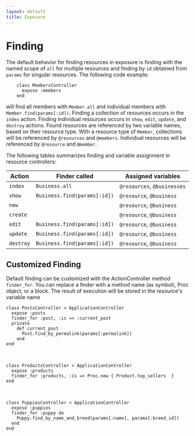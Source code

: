 ```yaml
---
layout: default
title: Exposure
---
```


Finding
========

The default behavior for finding resources in exposure is finding with the named scope of `all` for multiple resources and finding by `id` obtained from `params` for singular resources.  The following code example:
        
        class MembersController
          expose :members
        end

will find all members with `Member.all` and individual members with `Member.find(params[:id])`.  Finding a collection of resources occurs in the `index` action. Finding individual resources occurs in `show`, `edit`, `update`, and `destroy` actions.  Found resources are referenced by two variable names, based on their resource type.  With a resource type of `Member`, collections will be referenced by `@resources` and `@members`.  Individual resources will be referenced by `@resource` and `@member`.

The following tables summarizes finding and variable assignment in resource controllers:  

Action | Finder called                | Assigned variables
-------|------------------------------|--------------------
`index`| `Business.all`               | `@resources`, `@businesses`
`show` | `Business.find(params[:id])` | `@resource`, `@business`
`new`  |                              | `@resource`, `@business`
`create` |                            | `@resource`, `@business`
`edit` | `Business.find(params[:id])` | `@resource`, `@business`
`update` | `Business.find(params[:id])` | `@resource`, `@business`
`destroy`| `Business.find(params[:id])` | `@resource`, `@business`

Customized Finding
------------------
Default finding can be customized with the ActionController method `finder_for`. You can replace a finder with a method name (as symbol), Proc object, or a block.  The result of execution will be stored in the resource's variable name

    class PostsController < ApplicationController
      expose :posts
      finder_for :post, :is => :current_post
      private
        def current_post
          Post.find_by_permalink(params[:permalink])
        end
    end
    
&nbsp;
    
    class ProductsController < ApplicationController
      expose :products
      finder_for :products, :is => Proc.new { Product.top_sellers  }
    end

&nbsp;

    class PuppiesController < ApplicationController
      expose :puppies
      finder_for :puppy do
        Puppy.find_by_name_and_breed(params[:name], params[:breed_id])
      end
    end

    